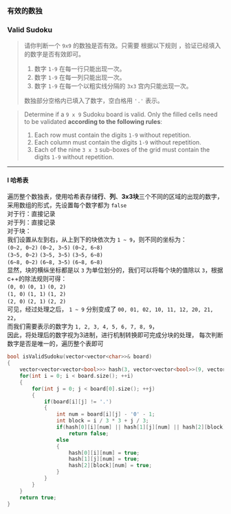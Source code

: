 ### 有效的数独
### Valid Sudoku

> 请你判断一个 `9x9` 的数独是否有效。只需要 根据以下规则 ，验证已经填入的数字是否有效即可。  
> 1. 数字 `1-9` 在每一行只能出现一次。  
> 2. 数字 `1-9` 在每一列只能出现一次。
> 3. 数字 `1-9` 在每一个以粗实线分隔的 `3x3` 宫内只能出现一次。  
> 
> 数独部分空格内已填入了数字，空白格用 `'.'` 表示。  

> Determine if a `9 x 9` Sudoku board is valid. Only the filled cells need to be validated **according to the following rules**:  
> 1. Each row must contain the digits `1-9` without repetition.  
> 2. Each column must contain the digits `1-9` without repetition.  
> 3. Each of the nine `3 x 3` sub-boxes of the grid must contain the digits `1-9` without repetition.  

----------

#### I 哈希表

遍历整个数独表，使用哈希表存储**行**、**列**、**3x3块**三个不同的区域的出现的数字，采用数组的形式，先设置每个数字都为 `false`  
对于行：直接记录  
对于列：直接记录  
对于块：  
我们设置从左到右，从上到下的块依次为 `1 ~ 9`，则不同的坐标为：  
`(0~2, 0~2)` `(0~2, 3~5)` `(0~2, 6~8)`  
`(3~5, 0~2)` `(3~5, 3~5)` `(3~5, 6~8)`  
`(6~8, 0~2)` `(6~8, 3~5)` `(6~8, 6~8)`  
显然，块的横纵坐标都是以 `3` 为单位划分的，我们可以将每个块的值除以 `3`，根据c++的除法规则可得：  
`(0, 0)` `(0, 1)` `(0, 2)`  
`(1, 0)` `(1, 1)` `(1, 2)`  
`(2, 0)` `(2, 1)` `(2, 2)`  
可见，经过处理之后， `1 ~ 9` 分别变成了 `00, 01, 02, 10, 11, 12, 20, 21, 22`，  
而我们需要表示的数字为 `1, 2, 3, 4, 5, 6, 7, 8, 9`，  
因此，将处理后的数字视为3进制，进行机制转换即可完成分块的处理， 每次判断数字是否是唯一的，遍历整个表即可

```cpp
bool isValidSudoku(vector<vector<char>>& board) 
{
    vector<vector<vector<bool>>> hash(3, vector<vector<bool>>(9, vector<bool> (9, false)));
    for(int i = 0; i < board.size(); ++i)
    {
        for(int j = 0; j < board[0].size(); ++j)
        {
            if(board[i][j] != '.')
            {
                int num = board[i][j] - '0' - 1;
                int block = i / 3 * 3 + j / 3;
                if(hash[0][i][num] || hash[1][j][num] || hash[2][block][num])
                    return false;
                else
                {
                    hash[0][i][num] = true;
                    hash[1][j][num] = true;
                    hash[2][block][num] = true;
                }
            }
        }
    }
    return true;
}
```
